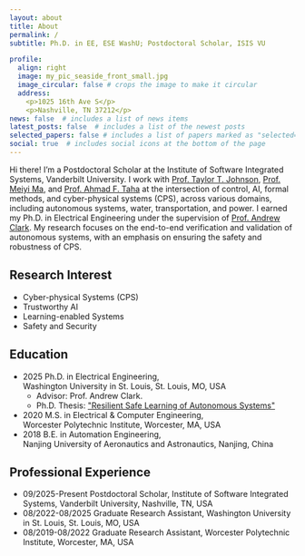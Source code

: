 ```yaml
---
layout: about
title: About
permalink: /
subtitle: Ph.D. in EE, ESE WashU; Postdoctoral Scholar, ISIS VU

profile:
  align: right
  image: my_pic_seaside_front_small.jpg
  image_circular: false # crops the image to make it circular
  address: 
    <p>1025 16th Ave S</p>
    <p>Nashville, TN 37212</p>
news: false  # includes a list of news items
latest_posts: false  # includes a list of the newest posts
selected_papers: false # includes a list of papers marked as "selected={true}"
social: true  # includes social icons at the bottom of the page
---
```


Hi there! I’m a Postdoctoral Scholar at the Institute of Software Integrated Systems, Vanderbilt University. I work with [Prof. Taylor T. Johnson](https://www.taylortjohnson.com/), [Prof. Meiyi Ma](https://meiyima.github.io/), and [Prof. Ahmad F. Taha](https://lab.vanderbilt.edu/taha/) at the intersection of control, AI, formal methods, and cyber-physical systems (CPS), across various domains, including autonomous systems, water, transportation, and power. 
I earned my Ph.D. in Electrical Engineering under the supervision of [Prof. Andrew Clark](https://engineering.washu.edu/faculty/Andrew-Clark.html). My research focuses on the end-to-end verification and validation of autonomous systems, with an emphasis on ensuring the safety and robustness of CPS.

## Research Interest
- Cyber-physical Systems (CPS)
- Trustworthy AI
- Learning-enabled Systems
- Safety and Security

## Education
- 2025 Ph.D. in Electrical Engineering, <br />
  Washington University in St. Louis, St. Louis, MO, USA
  - Advisor: Prof. Andrew Clark. 
  - Ph.D. Thesis: ["Resilient Safe Learning of Autonomous Systems"](../assets/pdf/Resilient_Safe_Control_of_Autonomous_Systems.pdf)
- 2020 M.S. in Electrical & Computer Engineering, <br />
  Worcester Polytechnic Institute, Worcester, MA, USA
- 2018 B.E. in Automation Engineering, <br />
  Nanjing University of Aeronautics and Astronautics, Nanjing, China


## Professional Experience
- 09/2025-Present   Postdoctoral Scholar, Institute of Software Integrated Systems, Vanderbilt University, Nashville, TN, USA
- 08/2022-08/2025   Graduate Research Assistant, Washington University in St. Louis, St. Louis, MO, USA
- 08/2019-08/2022   Graduate Research Assistant, Worcester Polytechnic Institute, Worcester, MA, USA



<!-- ## Software Tools
- Python, PyTorch, Matlab, Linux, ROS, C/C++

## Hardware Platform
- Raspberry Pi, Arduino, F1Tenth Car, Quadrotors -->

<!-- Write your biography here. Tell the world about yourself. Link to your favorite [subreddit](http://reddit.com). You can put a picture in, too. The code is already in, just name your picture `prof_pic.jpg` and put it in the `img/` folder.

Put your address / P.O. box / other info right below your picture. You can also disable any of these elements by editing `profile` property of the YAML header of your `_pages/about.md`. Edit `_bibliography/papers.bib` and Jekyll will render your [publications page](/al-folio/publications/) automatically.

Link to your social media connections, too. This theme is set up to use [Font Awesome icons](http://fortawesome.github.io/Font-Awesome/) and [Academicons](https://jpswalsh.github.io/academicons/), like the ones below. Add your Facebook, Twitter, LinkedIn, Google Scholar, or just disable all of them. -->
